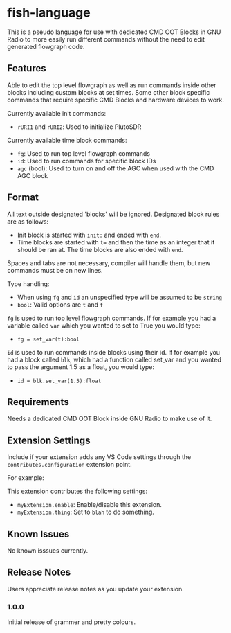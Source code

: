 # fish-language

This is a pseudo language for use with dedicated CMD OOT Blocks in GNU Radio to more easily run different commands without the need to edit generated flowgraph code.

## Features

Able to edit the top level flowgraph as well as run commands inside other blocks including custom blocks at set times. Some other block specific commands that require specific CMD Blocks and hardware devices to work.

Currently available init commands:
* `rURI1` and `rURI2`: Used to initialize PlutoSDR

Currently available time block commands:
* `fg`: Used to run top level flowgraph commands
* `id`: Used to run commands for specific block IDs
* `agc` (bool): Used to turn on and off the AGC when used with the CMD AGC block

## Format

All text outside designated 'blocks' will be ignored. Designated block rules are as follows:
* Init block is started with `init:` and ended with `end`.
* Time blocks are started with `t=` and then the time as an integer that it should be ran at. The time blocks are also ended with `end`.

Spaces and tabs are not necessary, compiler will handle them, but new commands must be on new lines.

Type handling:
* When using `fg` and `id` an unspecified type will be assumed to be `string`
* `bool`: Valid options are `t` and `f`

`fg` is used to run top level flowgraph commands. If for example you had a variable called `var` which you wanted to set to True you would type:
* `fg = set_var(t):bool`

`id` is used to run commands inside blocks using their id. If for example you had a block called `blk`, which had a function called set_var and you wanted to pass the argument 1.5 as a float, you would type:
* `id = blk.set_var(1.5):float`

## Requirements

Needs a dedicated CMD OOT Block inside GNU Radio to make use of it.

## Extension Settings

Include if your extension adds any VS Code settings through the `contributes.configuration` extension point.

For example:

This extension contributes the following settings:

* `myExtension.enable`: Enable/disable this extension.
* `myExtension.thing`: Set to `blah` to do something.

## Known Issues

No known isssues currently.

## Release Notes

Users appreciate release notes as you update your extension.

### 1.0.0

Initial release of grammer and pretty colours.

